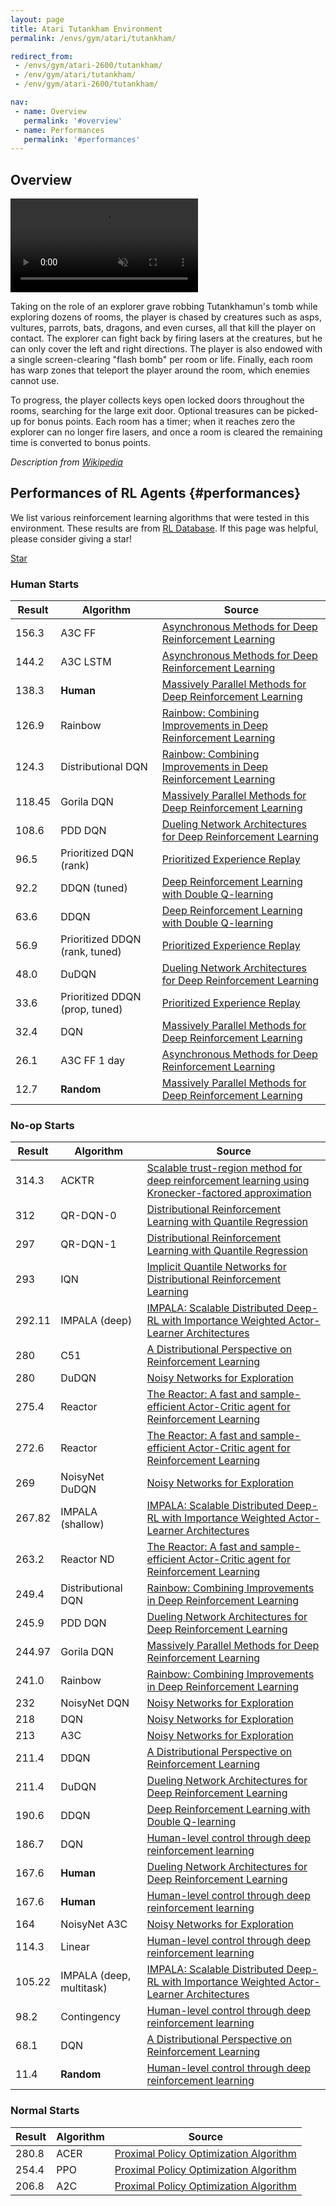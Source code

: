 ```yaml
---
layout: page
title: Atari Tutankham Environment
permalink: /envs/gym/atari/tutankham/

redirect_from:
 - /envs/gym/atari-2600/tutankham/
 - /env/gym/atari/tutankham/
 - /env/gym/atari-2600/tutankham/

nav:
 - name: Overview
   permalink: '#overview'
 - name: Performances
   permalink: '#performances'
---
```



## Overview

<video autoplay muted loop controls>
  <source src="{{ 'assets/_pages/envs/gym/atari/tutankham.mp4' | absolute_url }}" type="video/mp4">
</video>

Taking on the role of an explorer grave robbing Tutankhamun's tomb while exploring dozens of rooms, the player is chased by creatures such as asps, vultures, parrots, bats, dragons, and even curses, all that kill the player on contact. The explorer can fight back by firing lasers at the creatures, but he can only cover the left and right directions. The player is also endowed with a single screen-clearing "flash bomb" per room or life. Finally, each room has warp zones that teleport the player around the room, which enemies cannot use.

To progress, the player collects keys open locked doors throughout the rooms, searching for the large exit door. Optional treasures can be picked-up for bonus points. Each room has a timer; when it reaches zero the explorer can no longer fire lasers, and once a room is cleared the remaining time is converted to bonus points.

*Description from [Wikipedia](https://en.wikipedia.org/wiki/Tutankham)*


## Performances of RL Agents {#performances}

We list various reinforcement learning algorithms that were tested in this environment. These results are from [RL Database](https://github.com/seungjaeryanlee/rldb). If this page was helpful, please consider giving a star!

<!-- Place this tag where you want the button to render. -->
<a class="github-button" href="https://github.com/seungjaeryanlee/rldb" data-icon="octicon-star" data-size="large" data-show-count="true" aria-label="Star seungjaeryanlee/rldb on GitHub">Star</a>
<!-- Place this tag in your head or just before your close body tag. -->
<script async defer src="https://buttons.github.io/buttons.js"></script>

### Human Starts

| Result | Algorithm | Source |
|--------|-----------|--------|
| 156.3 | A3C FF | [Asynchronous Methods for Deep Reinforcement Learning](https://arxiv.org/abs/1602.01783) |
| 144.2 | A3C LSTM | [Asynchronous Methods for Deep Reinforcement Learning](https://arxiv.org/abs/1602.01783) |
| 138.3 | **Human** | [Massively Parallel Methods for Deep Reinforcement Learning](https://arxiv.org/abs/1507.04296) |
| 126.9 | Rainbow | [Rainbow: Combining Improvements in Deep Reinforcement Learning](https://arxiv.org/abs/1710.02298) |
| 124.3 | Distributional DQN | [Rainbow: Combining Improvements in Deep Reinforcement Learning](https://arxiv.org/abs/1710.02298) |
| 118.45 | Gorila DQN | [Massively Parallel Methods for Deep Reinforcement Learning](https://arxiv.org/abs/1507.04296) |
| 108.6 | PDD DQN | [Dueling Network Architectures for Deep Reinforcement Learning](https://arxiv.org/abs/1511.06581) |
| 96.5 | Prioritized DQN (rank) | [Prioritized Experience Replay](https://arxiv.org/abs/1511.05952) |
| 92.2 | DDQN (tuned) | [Deep Reinforcement Learning with Double Q-learning](https://arxiv.org/abs/1509.06461) |
| 63.6 | DDQN | [Deep Reinforcement Learning with Double Q-learning](https://arxiv.org/abs/1509.06461) |
| 56.9 | Prioritized DDQN (rank, tuned) | [Prioritized Experience Replay](https://arxiv.org/abs/1511.05952) |
| 48.0 | DuDQN | [Dueling Network Architectures for Deep Reinforcement Learning](https://arxiv.org/abs/1511.06581) |
| 33.6 | Prioritized DDQN (prop, tuned) | [Prioritized Experience Replay](https://arxiv.org/abs/1511.05952) |
| 32.4 | DQN | [Massively Parallel Methods for Deep Reinforcement Learning](https://arxiv.org/abs/1507.04296) |
| 26.1 | A3C FF 1 day | [Asynchronous Methods for Deep Reinforcement Learning](https://arxiv.org/abs/1602.01783) |
| 12.7 | **Random** | [Massively Parallel Methods for Deep Reinforcement Learning](https://arxiv.org/abs/1507.04296) |


### No-op Starts

| Result | Algorithm | Source |
|--------|-----------|--------|
| 314.3 | ACKTR | [Scalable trust-region method for deep reinforcement learning using Kronecker-factored approximation](https://arxiv.org/abs/1708.05144) |
| 312 | QR-DQN-0 | [Distributional Reinforcement Learning with Quantile Regression](https://arxiv.org/abs/1710.10044) |
| 297 | QR-DQN-1 | [Distributional Reinforcement Learning with Quantile Regression](https://arxiv.org/abs/1710.10044) |
| 293 | IQN | [Implicit Quantile Networks for Distributional Reinforcement Learning](https://arxiv.org/abs/1806.06923) |
| 292.11 | IMPALA (deep) | [IMPALA: Scalable Distributed Deep-RL with Importance Weighted Actor-Learner Architectures](https://arxiv.org/abs/1802.01561) |
| 280 | C51 | [A Distributional Perspective on Reinforcement Learning](https://arxiv.org/abs/1707.06887) |
| 280 | DuDQN | [Noisy Networks for Exploration](https://arxiv.org/abs/1706.10295) |
| 275.4 | Reactor | [The Reactor: A fast and sample-efficient Actor-Critic agent for Reinforcement Learning](https://arxiv.org/abs/1704.04651) |
| 272.6 | Reactor | [The Reactor: A fast and sample-efficient Actor-Critic agent for Reinforcement Learning](https://arxiv.org/abs/1704.04651) |
| 269 | NoisyNet DuDQN | [Noisy Networks for Exploration](https://arxiv.org/abs/1706.10295) |
| 267.82 | IMPALA (shallow) | [IMPALA: Scalable Distributed Deep-RL with Importance Weighted Actor-Learner Architectures](https://arxiv.org/abs/1802.01561) |
| 263.2 | Reactor ND | [The Reactor: A fast and sample-efficient Actor-Critic agent for Reinforcement Learning](https://arxiv.org/abs/1704.04651) |
| 249.4 | Distributional DQN | [Rainbow: Combining Improvements in Deep Reinforcement Learning](https://arxiv.org/abs/1710.02298) |
| 245.9 | PDD DQN | [Dueling Network Architectures for Deep Reinforcement Learning](https://arxiv.org/abs/1511.06581) |
| 244.97 | Gorila DQN | [Massively Parallel Methods for Deep Reinforcement Learning](https://arxiv.org/abs/1507.04296) |
| 241.0 | Rainbow | [Rainbow: Combining Improvements in Deep Reinforcement Learning](https://arxiv.org/abs/1710.02298) |
| 232 | NoisyNet DQN | [Noisy Networks for Exploration](https://arxiv.org/abs/1706.10295) |
| 218 | DQN | [Noisy Networks for Exploration](https://arxiv.org/abs/1706.10295) |
| 213 | A3C | [Noisy Networks for Exploration](https://arxiv.org/abs/1706.10295) |
| 211.4 | DDQN | [A Distributional Perspective on Reinforcement Learning](https://arxiv.org/abs/1707.06887) |
| 211.4 | DuDQN | [Dueling Network Architectures for Deep Reinforcement Learning](https://arxiv.org/abs/1511.06581) |
| 190.6 | DDQN | [Deep Reinforcement Learning with Double Q-learning](https://arxiv.org/abs/1509.06461) |
| 186.7 | DQN | [Human-level control through deep reinforcement learning](https://arxiv.org/abs/1509.06461) |
| 167.6 | **Human** | [Dueling Network Architectures for Deep Reinforcement Learning](https://arxiv.org/abs/1511.06581) |
| 167.6 | **Human** | [Human-level control through deep reinforcement learning](https://arxiv.org/abs/1511.06581) |
| 164 | NoisyNet A3C | [Noisy Networks for Exploration](https://arxiv.org/abs/1706.10295) |
| 114.3 | Linear | [Human-level control through deep reinforcement learning](https://arxiv.org/abs/1706.10295) |
| 105.22 | IMPALA (deep, multitask) | [IMPALA: Scalable Distributed Deep-RL with Importance Weighted Actor-Learner Architectures](https://arxiv.org/abs/1802.01561) |
| 98.2 | Contingency | [Human-level control through deep reinforcement learning](https://arxiv.org/abs/1802.01561) |
| 68.1 | DQN | [A Distributional Perspective on Reinforcement Learning](https://arxiv.org/abs/1707.06887) |
| 11.4 | **Random** | [Human-level control through deep reinforcement learning](https://arxiv.org/abs/1707.06887) |


### Normal Starts

| Result | Algorithm | Source |
|--------|-----------|--------|
| 280.8 | ACER | [Proximal Policy Optimization Algorithm](https://arxiv.org/abs/1707.06347) |
| 254.4 | PPO | [Proximal Policy Optimization Algorithm](https://arxiv.org/abs/1707.06347) |
| 206.8 | A2C | [Proximal Policy Optimization Algorithm](https://arxiv.org/abs/1707.06347) |

